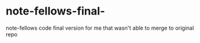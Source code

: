 # note-fellows-final-
note-fellows code final version for me that wasn't able to merge to original repo
